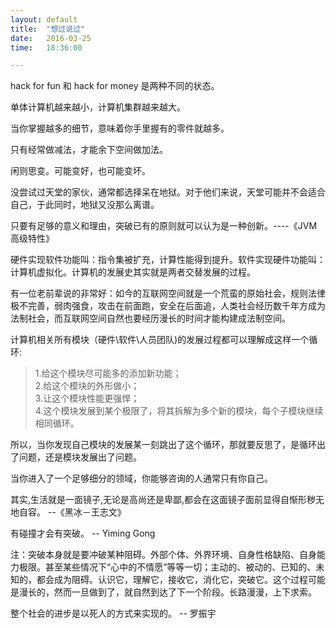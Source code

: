 ```yaml
---
layout: default
title:  "想过说过"
date:   2016-03-25
time:   18:36:00

---
```


hack for fun 和 hack for money 是两种不同的状态。

单体计算机越来越小，计算机集群越来越大。

当你掌握越多的细节，意味着你手里握有的零件就越多。

只有经常做减法，才能余下空间做加法。

闲则思变。可能变好，也可能变坏。

没尝试过天堂的家伙，通常都选择呆在地狱。对于他们来说，天堂可能并不会适合自己，于此同时，地狱又没那么离谱。

只要有足够的意义和理由，突破已有的原则就可以认为是一种创新。----《JVM高级特性》

硬件实现软件功能叫：指令集被扩充，计算性能得到提升。软件实现硬件功能叫：计算机虚拟化。计算机的发展史其实就是两者交替发展的过程。

有一位老前辈说的非常好：如今的互联网空间就是一个荒蛮的原始社会，规则法律极不完善，弱肉强食，攻击在前面跑，安全在后面追，人类社会经历数千年方成为法制社会，而互联网空间自然也要经历漫长的时间才能构建成法制空间。

计算机相关所有模块（硬件\软件\人员团队)的发展过程都可以理解成这样一个循环:

> 1.给这个模块尽可能多的添加新功能；  
> 2.给这个模块的外形做小；  
> 3.让这个模块性能更强悍；  
> 4.这个模块发展到某个极限了，将其拆解为多个新的模块，每个子模块继续相同循环。    

所以，当你发现自己模块的发展某一刻跳出了这个循环，那就要反思了，是循环出了问题，还是模块发展出了问题。

当你进入了一个足够细分的领域，你能够咨询的人通常只有你自己。

其实,生活就是一面镜子,无论是高尚还是卑鄙,都会在这面镜子面前显得自惭形秽无地自容。      --《黑冰－王志文》

有碰撞才会有突破。      -- Yiming Gong  

  注：突破本身就是要冲破某种阻碍。外部个体、外界环境、自身性格缺陷、自身能力极限。甚至某些情况下“心中的不情愿”等等一切；主动的、被动的、已知的、未知的，都会成为阻碍。认识它，理解它，接收它，消化它，突破它。这个过程可能是漫长的，然而一旦做到了，就自然到达了下一个阶段。长路漫漫，上下求索。

整个社会的进步是以死人的方式来实现的。                -- 罗振宇
